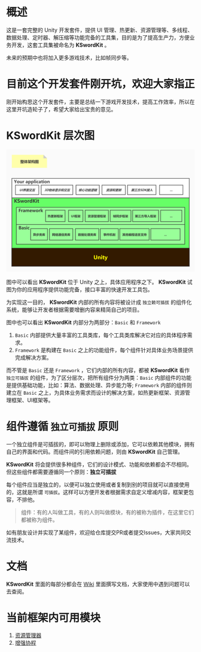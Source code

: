 # 概述
这是一套完整的 Unity 开发套件，提供 UI 管理、热更新、资源管理等、多线程、数据处理、定时器、解压缩等功能完备的工具集，目的是为了提高生产力，方便业务开发，这套工具集被命名为 **KSwordKit** 。

未来的预期中也将加入更多游戏技术，比如帧同步等。

# 目前这个开发套件刚开坑，欢迎大家指正
刚开始构思这个开发套件，主要是总结一下游戏开发技术，提高工作效率，所以在这里开坑造轮子了，希望大家给出宝贵的意见。

# **KSwordKit** 层次图
![**KSwordKit**](https://github.com/keenlovelife/KSwordKit/blob/master/GitHub_Images/KSWordKit%20%E6%9E%B6%E6%9E%84%E8%AE%BE%E8%AE%A1.jpg?raw=true)

图中可以看出 **KSwordKit** 位于 Unity 之上，具体应用程序之下。 **KSwordKit** 试图为你的应用程序提供功能完备，接口丰富的快速开发工具包。

为实现这一目的， **KSwordKit** 内部的所有内容将被设计成 `独立赖可插拔` 的组件化系统，能够让开发者根据需要增删内容来精简自己的项目。

图中也可以看出 **KSwordKit** 内部分为两部分：`Basic` 和 `Framework`

1. `Basic` 内部提供大量丰富的工具类库，每个工具类库解决它对应的具体程序需求。 
2. `Framework` 是构建在 `Basic` 之上的功能组件，每个组件针对具体业务场景提供完成解决方案。

而不管是 `Basic` 还是 `Framework` ，它们内部的所有内容，都被 **KSwordKit** 看作 `独立可插拔` 的组件，为了区分层次，把所有组件分为两类：`Basic` 内部组件的功能是提供基础功能，比如：算法、数据处理、异步能力等; `Framework` 内部的组件则建立在 `Basic` 之上，为具体业务需求而设计的解决方案，如热更新框架、资源管理框架、UI框架等。

# 组件遵循 `独立可插拔` 原则

一个独立组件是可插拔的，即可以物理上删除或添加，它可以依赖其他模块，拥有自己的界面和代码。而组件间的引用依赖问题，则由 **KSwordKit** 自己管理。

**KSwordKit** 将会提供很多种组件，它们的设计模式、功能和依赖都会不尽相同。但这些组件都需要遵循同一个原则：**独立可插拔**

每个组件应当是独立的，以便可以独立使用或者复制到别的项目就可以直接使用的，这就是所谓 `可插拔`。这样可以方便开发者根据需求自定义增减内容，框架更包容，不排他。

>组件：有的人叫做工具，有的人则叫做模块，有的被称为插件，在这里它们都被称为组件。

如有朋友设计并实现了某组件，欢迎给仓库提交PR或者提交Issues，大家共同交流技术。

# 文档
**KSwordKit** 里面的每部分都会在 [Wiki](https://github.com/keenlovelife/KSwordKit/wiki) 里面撰写文档，大家使用中遇到问题可以去查阅。

# 当前框架内可用模块
1. [资源管理器](资源管理器)
2. [增强协程](增强协程)
